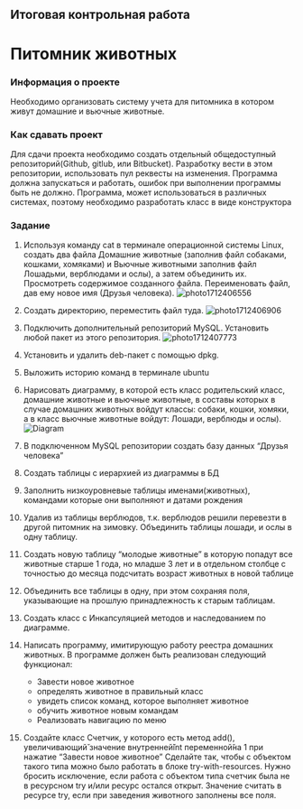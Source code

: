 ﻿
## Итоговая контрольная работа
# Питомник животных
### Информация о проекте
Необходимо организовать систему учета для питомника в котором живут
домашние и вьючные животные.
### Как сдавать проект
Для сдачи проекта необходимо создать отдельный общедоступный
репозиторий(Github, gitlub, или Bitbucket). Разработку вести в этом
репозитории, использовать пул реквесты на изменения. Программа должна
запускаться и работать, ошибок при выполнении программы быть не должно.
Программа, может использоваться в различных системах, поэтому необходимо
разработать класс в виде конструктора

### Задание
1. Используя команду cat в терминале операционной системы Linux, создать
   два файла Домашние животные (заполнив файл собаками, кошками,
   хомяками) и Вьючные животными заполнив файл Лошадьми, верблюдами и
   ослы), а затем объединить их. Просмотреть содержимое созданного файла.
   Переименовать файл, дав ему новое имя (Друзья человека).
   ![photo1712406556](https://github.com/Myish10/Final_Control_Work_3/assets/135239089/e943ea21-e325-41bf-9458-2cfd5a4e0569)

3. Создать директорию, переместить файл туда.
   ![photo1712406906](https://github.com/Myish10/Final_Control_Work_3/assets/135239089/2f760100-fb06-4047-90a8-10ba0a5163ef)

5. Подключить дополнительный репозиторий MySQL. Установить любой пакет
   из этого репозитория.
   ![photo1712407773](https://github.com/Myish10/Final_Control_Work_3/assets/135239089/410a31f9-79c4-4140-9160-5a900d2d624f)

7. Установить и удалить deb-пакет с помощью dpkg.
8. Выложить историю команд в терминале ubuntu
9. Нарисовать диаграмму, в которой есть класс родительский класс, домашние
   животные и вьючные животные, в составы которых в случае домашних
   животных войдут классы: собаки, кошки, хомяки, а в класс вьючные животные
   войдут: Лошади, верблюды и ослы).
   ![Diagram](https://github.com/Myish10/Final_Control_Work_3/assets/135239089/9605d853-4fdc-4190-b0c4-b007815b451c)
 
10. В подключенном MySQL репозитории создать базу данных “Друзья
   человека”
11. Создать таблицы с иерархией из диаграммы в БД
12. Заполнить низкоуровневые таблицы именами(животных), командами
   которые они выполняют и датами рождения
13. Удалив из таблицы верблюдов, т.к. верблюдов решили перевезти в другой
    питомник на зимовку. Объединить таблицы лошади, и ослы в одну таблицу.
14. Создать новую таблицу “молодые животные” в которую попадут все
    животные старше 1 года, но младше 3 лет и в отдельном столбце с точностью
    до месяца подсчитать возраст животных в новой таблице
15. Объединить все таблицы в одну, при этом сохраняя поля, указывающие на
    прошлую принадлежность к старым таблицам.
16. Создать класс с Инкапсуляцией методов и наследованием по диаграмме.
17. Написать программу, имитирующую работу реестра домашних животных.
    В программе должен быть реализован следующий функционал:
    - Завести новое животное
    - определять животное в правильный класс
    - увидеть список команд, которое выполняет животное
    - обучить животное новым командам
    - Реализовать навигацию по меню
18. Создайте класс Счетчик, у которого есть метод add(), увеличивающий̆
    значение внутренней̆int переменной̆на 1 при нажатие “Завести новое
    животное” Сделайте так, чтобы с объектом такого типа можно было работать в
    блоке try-with-resources. Нужно бросить исключение, если работа с объектом
    типа счетчик была не в ресурсном try и/или ресурс остался открыт. Значение
    считать в ресурсе try, если при заведения животного заполнены все поля.

